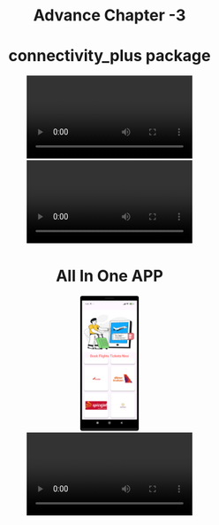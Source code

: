 <h1 align="center">Advance Chapter -3 </h1>
<h1 align="center">connectivity_plus package</h1>
<div align="center">
<video src="https://github.com/user-attachments/assets/2846a437-33b8-4c79-99c9-8eafa7398301">
</div>
<div align="center">
<video src="https://github.com/user-attachments/assets/db721791-ca6b-4667-9d74-8414b4a52042">
</div>

<h1 align="center">All In One APP </h1>


<div align="center">
<img src="https://github.com/harshdusane2103/adv_chapter_3/blob/master/flight.png", width=21%,height=35%>
</div>
<div align="center">
<video src="https://github.com/user-attachments/assets/bff1f853-0d17-4d8d-a079-24afee5f3858">




</div>
